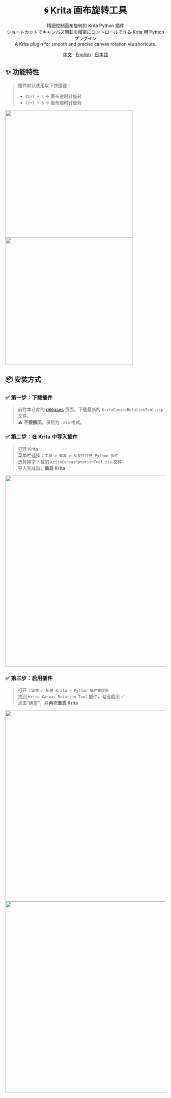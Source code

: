 <h1 align="center">🌀 Krita 画布旋转工具</h1>

<p align="center">
  精细控制画布旋转的 Krita Python 插件<br>
  ショートカットでキャンバス回転を精密にコントロールできる Krita 用 Python プラグイン<br>
  A Krita plugin for smooth and precise canvas rotation via shortcuts.
</p>


<p align="center">
  <a href="/docs/README_CN.md">中文</a>
  ·
  <a href="https://github.com/motoyinc/KritaCanvasRotationTool/blob/master/README.md">English</a>
  ·
  <a href="/docs/README_JP.md">日本語</a>
</p>

## ✨ 功能特性

> 插件默认使用以下快捷键：  
> - `Ctrl + 4` → 画布逆时针旋转  
> - `Ctrl + 6` → 画布顺时针旋转  

<img src="https://github.com/user-attachments/assets/7a4435da-0ec6-40e2-b3ad-f55cdefc60d6" width="400px" />
<img src="https://github.com/user-attachments/assets/0833f353-807e-4098-a4c1-504cf7856f69" width="400px" />

## 📦 安装方式

### ✅ 第一步：下载插件

> 前往本仓库的 [releases](https://github.com/motoyinc/KritaCanvasRotationTool/releases) 页面，下载最新的 `KritaCanvasRotationTool.zip
` 文件。  
> ⚠️ **不要解压**，保持为 `.zip` 格式。

### ✅ 第二步：在 Krita 中导入插件

> 打开 Krita  
> 菜单栏选择：`工具 > 脚本 > 从文件打开 Python 插件`  
> 选择刚才下载的 `KritaCanvasRotationTool.zip`
 文件  
> 导入完成后，**重启 Krita**

<img src="https://github.com/user-attachments/assets/b8d6a779-7d50-45aa-bcc0-95b43f26728c" width="600px" />



### ✅ 第三步：启用插件

> 打开：`设置 > 配置 Krita > Python 插件管理器`  
> 找到 `Krita Canvas Rotation Tool` 插件，勾选启用 ✅  
> 点击“确定”，并**再次重启 Krita**

<img src="https://github.com/user-attachments/assets/2fe2a259-b485-47db-a299-3406c381a93e" width="600px" />
<img src="https://github.com/user-attachments/assets/2ff3cb23-626d-4bac-91e5-c31f7abba7be" width="600px" />
